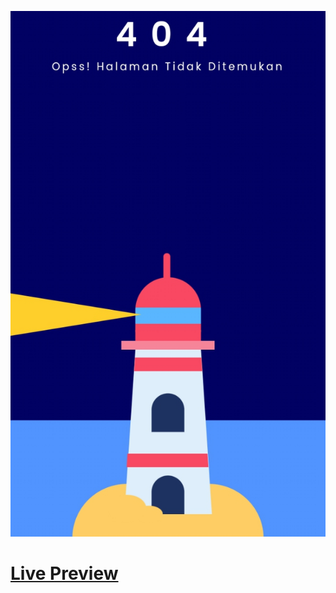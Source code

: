 ![Screenshot](https://github.com/Kallpolo/Halaman404/blob/main/demo.jpg)

# [Live Preview](https://kallpolo.github.io/Halaman404/)
